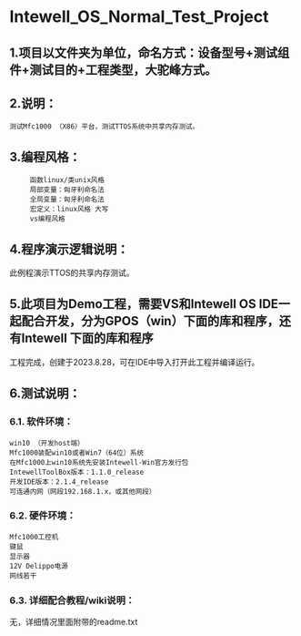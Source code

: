 # Intewell_OS_Normal_Test_Project


## 1.项目以文件夹为单位，命名方式：设备型号+测试组件+测试目的+工程类型，大驼峰方式。

## 2.说明：

    测试Mfc1000 （X86）平台，测试TTOS系统中共享内存测试。

## 3.编程风格：

         函数linux/类unix风格
         局部变量：匈牙利命名法
         全局变量：匈牙利命名法
         宏定义：linux风格 大写
		 vs编程风格
		 

## 4.程序演示逻辑说明：

此例程演示TTOS的共享内存测试。

## 5.此项目为Demo工程，需要VS和Intewell OS IDE一起配合开发，分为GPOS（win）下面的库和程序，还有Intewell 下面的库和程序

工程完成，创建于2023.8.28，可在IDE中导入打开此工程并编译运行。


## 6.测试说明：

### 6.1. 软件环境：

	win10 （开发host端）
	Mfc1000装配win10或者Win7（64位）系统
	在Mfc1000上win10系统先安装Intewell-Win官方发行包
	IntewellToolBox版本：1.1.0_release
	开发IDE版本：2.1.4_release
	可连通内网（网段192.168.1.x，或其他网段）

	
### 6.2. 硬件环境：

	Mfc1000工控机
	键鼠
	显示器
	12V Delippo电源
	网线若干

	
### 6.3. 详细配合教程/wiki说明：

无，详细情况里面附带的readme.txt


